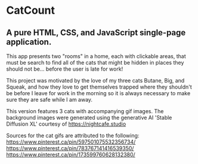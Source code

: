 # CatCount

A pure HTML, CSS, and JavaScript single-page application.
---
This app presents two "rooms" in a home, each with clickable areas, that must be search to find all of the cats that might be hidden in places they should not be... before the user is late for work!

This project was motivated by the love of my three cats Butane, Big, and Squeak, and how they love to get themselves trapped where they shouldn't be before I leave for work in the morning so it is always necessary to make sure they are safe while I am away.

This version features 3 cats with accompanying gif images.
The background images were generated using the generative AI 'Stable Diffusion XL' courtesy of https://nightcafe.studio

Sources for the cat gifs are attributed to the following:
https://www.pinterest.ca/pin/597501075532356734/
https://www.pinterest.ca/pin/783767141416539350/
https://www.pinterest.ca/pin/173599760628132380/